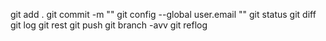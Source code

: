 git add . git commit -m ""git config --global user.email ""git statusgit diffgit loggit restgit pushgit branch -avvgit reflog
